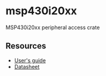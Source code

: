 # msp430i20xx

MSP430i20xx peripheral access crate

## Resources

* [User's guide](https://www.ti.com/lit/ug/slau335a/slau335a.pdf)
* [Datasheet](https://www.ti.com/lit/ds/symlink/msp430i2041.pdf)
